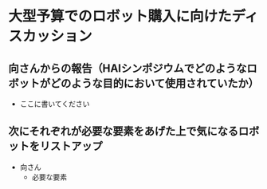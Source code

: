 # 大型予算でのロボット購入に向けたディスカッション
## 向さんからの報告（HAIシンポジウムでどのようなロボットがどのような目的において使用されていたか）
- ここに書いてください
## 次にそれぞれが必要な要素をあげた上で気になるロボットをリストアップ
- 向さん
  - 必要な要素
